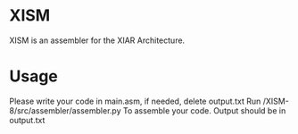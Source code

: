 # XISM
XISM is an assembler for the XIAR Architecture.

# Usage
Please write your code in main.asm, if needed, delete output.txt
Run /XISM-8/src/assembler/assembler.py To assemble your code. Output should be in output.txt
